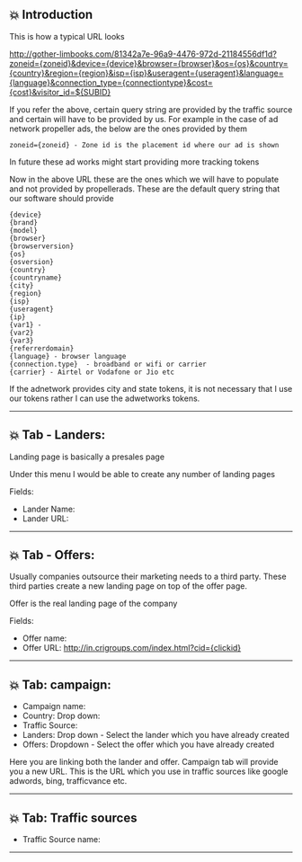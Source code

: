 ## :boom: Introduction

This is how a typical URL looks

http://gother-limbooks.com/81342a7e-96a9-4476-972d-21184556df1d?zoneid={zoneid}&device={device}&browser={browser}&os={os}&country={country}&region={region}&isp={isp}&useragent={useragent}&language={language}&connection_type={connectiontype}&cost={cost}&visitor_id=${SUBID}

If you refer the above, certain query string are provided by the traffic source and certain will have to be provided by us. For example in the case of ad network propeller ads, the below are the ones provided by them

```
zoneid={zoneid} - Zone id is the placement id where our ad is shown
```

In future these ad works might start providing more tracking tokens

Now in the above URL these are the ones which we will have to populate and not provided by propellerads. These are the default query string that our software should provide

```
{device}
{brand}
{model}
{browser}
{browserversion}
{os}
{osversion}
{country}
{countryname}
{city}
{region}
{isp}
{useragent}
{ip}
{var1} -
{var2}
{var3}
{referrerdomain} 
{language} - browser language
{connection.type}  - broadband or wifi or carrier
{carrier} - Airtel or Vodafone or Jio etc
```

If the adnetwork provides city and state tokens, it is not necessary that I use our tokens rather I can use the adwetworks tokens.

---

## :boom: Tab - Landers: 

Landing page is basically a presales page

Under this menu I would be able to create any number of landing pages

Fields:

* Lander Name: 
* Lander URL: 
  
---

## :boom: Tab - Offers: 

Usually companies outsource their marketing needs to a third party. These third parties create a new landing page on top of the offer page.

 Offer is the real landing page of the company


Fields:

* Offer name: 
* Offer URL: http://in.crigroups.com/index.html?cid={clickid}

---

## :boom: Tab: campaign: 

 * Campaign name: 
 * Country: Drop down:
 * Traffic Source: 
 * Landers: Drop down - Select the lander which you have already created
 * Offers: Dropdown - Select the offer which you have already created

  Here you are linking both the lander and offer. Campaign tab will provide you a new URL. This is the URL which you use in traffic sources like google adwords, bing, trafficvance etc.

---

## :boom: Tab: Traffic sources

 * Traffic Source name: 


---


